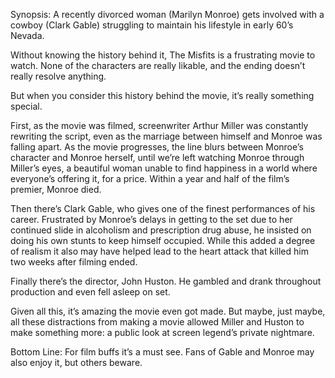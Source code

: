 Synopsis: A recently divorced woman (Marilyn Monroe) gets involved with a cowboy (Clark Gable) struggling to maintain his lifestyle in early 60’s Nevada.

Without knowing the history behind it, The Misfits is a frustrating movie to watch.  None of the characters are really likable, and the ending doesn’t really resolve anything.

But when you consider this history behind the movie, it’s really something special.

First, as the movie was filmed, screenwriter Arthur Miller was constantly rewriting the script, even as the marriage between himself and Monroe was falling apart.  As the movie progresses, the line blurs between Monroe’s character and Monroe herself, until we’re left watching Monroe through Miller’s eyes, a beautiful woman unable to find happiness in a world where everyone’s offering it, for a price.  Within a year and half of the film’s premier, Monroe died.

Then there’s Clark Gable, who gives one of the finest performances of his career.  Frustrated by Monroe’s delays in getting to the set due to her continued slide in alcoholism and prescription drug abuse, he insisted on doing his own stunts to keep himself occupied.  While this added a degree of realism it also may have helped lead to the heart attack that killed him two weeks after filming ended.

Finally there’s the director, John Huston.  He gambled and drank throughout production and even fell asleep on set.

Given all this, it’s amazing the movie even got made.  But maybe, just maybe, all these distractions from making a movie allowed Miller and Huston to make something more: a public look at screen legend’s private nightmare.

Bottom Line: For film buffs it’s a must see.  Fans of Gable and Monroe may also enjoy it, but others beware.